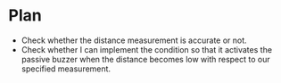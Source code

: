 # Plan

- Check whether the distance measurement is accurate or not.
- Check whether I can implement the condition so that it activates the passive buzzer when the distance becomes low with respect to our specified measurement.
